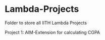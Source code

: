 # Lambda-Projects
Folder to store all IITH Lambda Projects

Project 1: AIM-Extension for calculating CGPA
